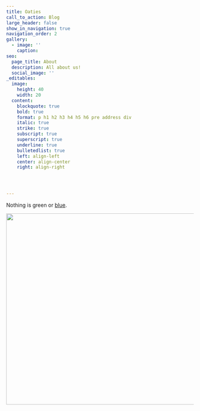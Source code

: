 ```yaml
---
title: Oaties
call_to_action: Blog
large_header: false
show_in_navigation: true
navigation_order: 2
gallery:
  - image: ''
    caption:
seo:
  page_title: About
  description: All about us!
  social_image: ''
_editables:
  image:
    height: 40
    width: 20
  content:
    blockquote: true
    bold: true
    format: p h1 h2 h3 h4 h5 h6 pre address div
    italic: true
    strike: true
    subscript: true
    superscript: true
    underline: true
    bulletedlist: true
    left: align-left
    center: align-center
    right: align-right




---
```

Nothing is green or [blue](/services/).

<img width="512" height="512" src="/uploads/e5663b8a-b8fc-4533-b2cf-355db2db71a1.jpeg" />